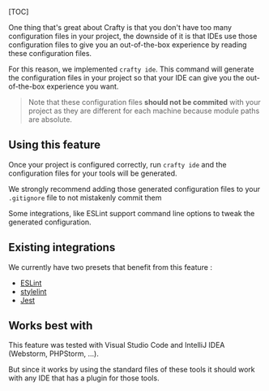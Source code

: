 [TOC]

One thing that's great about Crafty is that you don't have too many configuration files in your project,
the downside of it is that IDEs use those configuration files to give you an out-of-the-box experience by reading these configuration files.

For this reason, we implemented `crafty ide`. This command will generate the configuration files in your project so that your IDE can give you the out-of-the-box experience you want.

> Note that these configuration files __should not be commited__ with your project as they are different for each machine because module paths are absolute.

## Using this feature

Once your project is configured correctly, run `crafty ide` and the configuration files for your tools will be generated.

We strongly recommend adding those generated configuration files to your `.gitignore` file to not mistakenly commit them

Some integrations, like ESLint support command line options to tweak the generated configuration.

## Existing integrations

We currently have two presets that benefit from this feature :

- [ESLint](./05_Packages/05_crafty-preset-eslint/ESLint_IDE_Integration.md)
- [stylelint](./05_Packages/05_crafty-preset-postcss/Stylelint_IDE_Integration.md)
- [Jest](./05_Packages/05_crafty-preset-jest/Jest_IDE_Integration.md)

## Works best with

This feature was tested with Visual Studio Code and IntelliJ IDEA (Webstorm, PHPStorm, ...).

But since it works by using the standard files of these tools it should work with any IDE that has a plugin for those tools.
